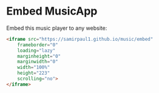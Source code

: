 # Embed MusicApp

Embed this music player to any website:

```html
<iframe src="https://samirpaul1.github.io/music/embed"
	frameborder="0"
	loading="lazy"
	marginheight="0"
	marginwidth="0"
	width="100%"
	height="223"
	scrolling="no">
</iframe>
```
